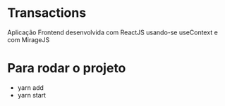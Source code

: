 # Transactions
Aplicação Frontend desenvolvida com ReactJS usando-se useContext e com MirageJS

# Para rodar o projeto
- yarn add 
- yarn start
